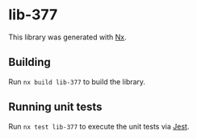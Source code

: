 # lib-377

This library was generated with [Nx](https://nx.dev).

## Building

Run `nx build lib-377` to build the library.

## Running unit tests

Run `nx test lib-377` to execute the unit tests via [Jest](https://jestjs.io).
